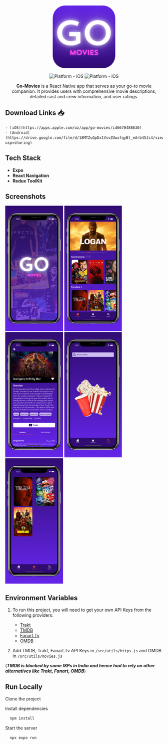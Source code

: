 
<p align="center">
<kbd>
  <img style="width:200px; height:200px; border-radius:20%;" class="rounded-image" src="./assets/icon.png" alt="logo" height="250"/></kbd>
</p>

<div align="center">

![Platform - iOS](https://img.shields.io/badge/platform-iOS-blue.svg)
![Platform - iOS](https://img.shields.io/badge/platform-andriod-red.svg)

</div>

<p align="center">
<strong>Go-Movies</strong> is a React Native app that serves as your go-to movie companion. It provides users with comprehensive movie descriptions, detailed cast and crew information, and user ratings.
</p>

## Download Links 📥
    - [iOS](https://apps.apple.com/uz/app/go-movies/id6670488630)
    - [Android](https://drive.google.com/file/d/18MTZuGpDx1VsvZUwxfqyBt_eArb45Jc4/view?usp=sharing)

## Tech Stack

- **Expo**
- **React Navigation**
- **Redux ToolKit**

## Screenshots

<div>
<img src="./screenshots/launch-6.5.png" height="400">
<img src="./screenshots/home-6.5.png" height="400">
<img src="./screenshots/detail-6.5.png" height="400">
<img src="./screenshots/search-6.5.png" height="400">
<img src="./screenshots/favourite-6.5.png" height="400">
</div>


## Environment Variables

1. To run this project, you will need to get your own API Keys from the following providers:

    - [Trakt](https://trakt.docs.apiary.io/#)
    - [TMDB](https://developer.themoviedb.org/reference/intro/getting-started)
    - [Fanart.Tv](https://fanart.tv/get-an-api-key/)
    - [OMDB](https://www.omdbapi.com/)
2. Add TMDB, Trakt, Fanart.Tv API Keys in `/src/utils/https.js` and OMDB in `/src/utils/movies.js`

(***TMDB is blocked by some ISPs in India and hence had to rely on other alternatives like Trakt, Fanart, OMDB***)

## Run Locally

Clone the project

Install dependencies

```bash
  npm install
```

Start the server

```bash
  npx expo run
```

